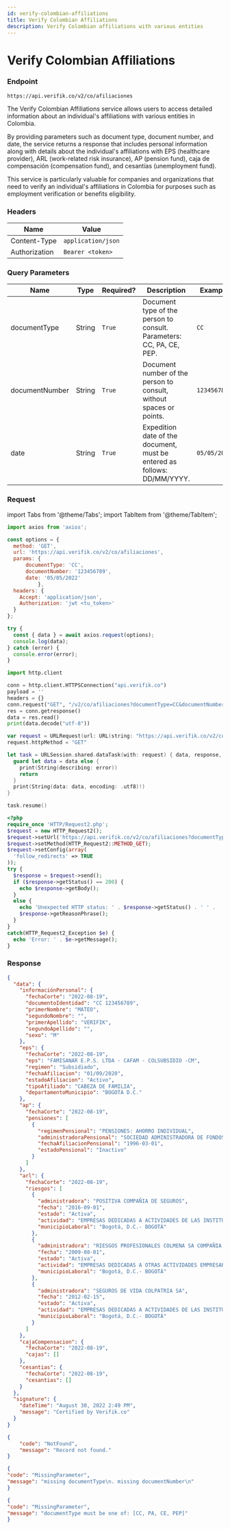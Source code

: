 ```yaml
---
id: verify-colombian-affiliations
title: Verify Colombian Affiliations
description: Verify Colombian affiliations with various entities
---
```


# Verify Colombian Affiliations

### Endpoint

```
https://api.verifik.co/v2/co/afiliaciones
```

The Verify Colombian Affiliations service allows users to access detailed information about an individual's affiliations with various entities in Colombia.

By providing parameters such as document type, document number, and date, the service returns a response that includes personal information along with details about the individual's affiliations with EPS (healthcare provider), ARL (work-related risk insurance), AP (pension fund), caja de compensación (compensation fund), and cesantías (unemployment fund).

This service is particularly valuable for companies and organizations that need to verify an individual's affiliations in Colombia for purposes such as employment verification or benefits eligibility.

### **Headers**

| Name          | Value              |
| ------------- | ------------------ |
| Content-Type  | `application/json` |
| Authorization | `Bearer <token>`   |

### **Query Parameters**

<table><thead><tr><th width="197">Name</th><th width="87">Type</th><th width="108">Required?</th><th width="218">Description</th><th>Example</th></tr></thead><tbody><tr><td>documentType</td><td>String</td><td><code>True</code></td><td>Document type of the person to consult. Parameters: CC, PA, CE, PEP.</td><td><code>CC</code></td></tr><tr><td>documentNumber</td><td>String</td><td><code>True</code></td><td>Document number of the person to consult, without spaces or points.</td><td><code>123456789</code></td></tr><tr><td>date</td><td>String</td><td><code>True</code></td><td>Expedition date of the document, must be entered as follows: DD/MM/YYYY.</td><td><code>05/05/2020</code></td></tr></tbody></table>

### Request

import Tabs from '@theme/Tabs';
import TabItem from '@theme/TabItem';

<Tabs>
<TabItem value="javascript" label="JavaScript">

```javascript
import axios from 'axios';

const options = {
  method: 'GET',
  url: 'https://api.verifik.co/v2/co/afiliaciones',
  params: {
      documentType: 'CC', 
      documentNumber: '123456789', 
      date: '05/05/2022'
          },
  headers: {
    Accept: 'application/json',
    Authorization: 'jwt <tu_token>'
  }
};

try {
  const { data } = await axios.request(options);
  console.log(data);
} catch (error) {
  console.error(error);
}
```

</TabItem>
<TabItem value="python" label="Python">

```python
import http.client

conn = http.client.HTTPSConnection("api.verifik.co")
payload = ''
headers = {}
conn.request("GET", "/v2/co/afiliaciones?documentType=CC&documentNumber=&date=", payload, headers)
res = conn.getresponse()
data = res.read()
print(data.decode("utf-8"))
```

</TabItem>
<TabItem value="swift" label="Swift">

```swift
var request = URLRequest(url: URL(string: "https://api.verifik.co/v2/co/afiliaciones?documentType=CC&documentNumber=&date=")!,timeoutInterval: Double.infinity)
request.httpMethod = "GET"

let task = URLSession.shared.dataTask(with: request) { data, response, error in 
  guard let data = data else {
    print(String(describing: error))
    return
  }
  print(String(data: data, encoding: .utf8)!)
}

task.resume()

```

</TabItem>
<TabItem value="php" label="PHP">

```php
<?php
require_once 'HTTP/Request2.php';
$request = new HTTP_Request2();
$request->setUrl('https://api.verifik.co/v2/co/afiliaciones?documentType=CC&documentNumber=&date=');
$request->setMethod(HTTP_Request2::METHOD_GET);
$request->setConfig(array(
  'follow_redirects' => TRUE
));
try {
  $response = $request->send();
  if ($response->getStatus() == 200) {
    echo $response->getBody();
  }
  else {
    echo 'Unexpected HTTP status: ' . $response->getStatus() . ' ' .
    $response->getReasonPhrase();
  }
}
catch(HTTP_Request2_Exception $e) {
  echo 'Error: ' . $e->getMessage();
}
```

</TabItem>
</Tabs>

### **Response**

<Tabs>
<TabItem value="200" label="200">

```json
{
  "data": {
    "informaciónPersonal": {
      "fechaCorte": "2022-08-19",
      "documentoIdentidad": "CC 123456789",
      "primerNombre": "MATEO",
      "segundoNombre": "",
      "primerApellido": "VERIFIK",
      "segundoApellido": "",
      "sexo": "M"
    },
    "eps": {
      "fechaCorte": "2022-08-19",
      "eps": "FAMISANAR E.P.S. LTDA - CAFAM - COLSUBSIDIO -CM",
      "regimen": "Subsidiado",
      "fechaAfiliacion": "01/09/2020",
      "estadoAfiliacion": "Activo",
      "tipoAfiliado": "CABEZA DE FAMILIA",
      "departamentoMunicipio": "BOGOTA D.C."
    },
    "ap": {
      "fechaCorte": "2022-08-19",
      "pensiones": [
        {
          "regimenPensional": "PENSIONES: AHORRO INDIVIDUAL",
          "administradoraPensional": "SOCIEDAD ADMINISTRADORA DE FONDOS DE PENSIONES Y CESANTIAS PORVENIR SA",
          "fechaAfiliacionPensional": "1996-03-01",
          "estadoPensional": "Inactivo"
        }
      ]
    },
    "arl": {
      "fechaCorte": "2022-08-19",
      "riesgos": [
        {
          "administradora": "POSITIVA COMPAÑIA DE SEGUROS",
          "fecha": "2016-09-01",
          "estado": "Activa",
          "actividad": "EMPRESAS DEDICADAS A ACTIVIDADES DE LAS INSTITUCIONES PRESTADORAS DE SERVICIOS DE SALUD, CON INTERNACION INCLUYE HOSPITALES GENERALES, CENTROS DE ATENCIÓN MÉDICA CON AYUDAS DIAGNOSTICAS, INSTITUCIONES PRESTADORAS DE SERVICIOS DE SALUD, CENTROS ESPECIALIZADOS (EXCEPTO DE RADIODIAGNOSTICOS Y/O RADIOTERAPIA), HOSPITALES PARA TUBERCULOSOS, INSTITUCIONES DE SALUD MENTAL",
          "municipioLaboral": "Bogotá, D.C.- BOGOTÁ"
        },
        {
          "administradora": "RIESGOS PROFESIONALES COLMENA SA COMPAÑIA DE SEGUROS DE VIDA",
          "fecha": "2009-08-01",
          "estado": "Activa",
          "actividad": "EMPRESAS DEDICADAS A OTRAS ACTIVIDADES EMPRESARIALES NCP INCLUYE OFICINAS DE NEGOCIOS VARIOS TALES COMO COBRANZAS DE CUENTAS, ACTIVIDADES DE EVALUACIÓN EXCEPTO LAS RELACIONADAS CON BIENES RAÍCES Y NEGOCIOS, ACTIVIDADES DE INTERMEDIACIÓN Y PROMOCIÓN COMERCIAL, SUBASTAS, TRAMITACIÓN DE DOCUMENTOS, ACTIVIDADES DE REDACCIÓN, TRADUCCIÓN E INTERPRETACIÓN, ACTIVIDADES DE MICROFILMACIÓN, ACTIVIDADES DE DEMOSTRACIÓN Y EXHIBICIÓN INCLUSO LA PRESTACIÓN DE SERVICIOS PROFESIONALES, ACTIVIDADES DE AGENCIAS, DISEÑO DE TELAS PRENDAS DE VESTIR ETC",
          "municipioLaboral": "Bogotá, D.C.- BOGOTÁ"
        },
        {
          "administradora": "SEGUROS DE VIDA COLPATRIA SA",
          "fecha": "2012-02-15",
          "estado": "Activa",
          "actividad": "EMPRESAS DEDICADAS A ACTIVIDADES DE LAS INSTITUCIONES PRESTADORAS DE SERVICIOS DE SALUD, CON INTERNACION INCLUYE HOSPITALES GENERALES, CENTROS DE ATENCIÓN MÉDICA CON AYUDAS DIAGNOSTICAS, INSTITUCIONES PRESTADORAS DE SERVICIOS DE SALUD, CENTROS ESPECIALIZADOS (EXCEPTO DE RADIODIAGNOSTICOS Y/O RADIOTERAPIA), HOSPITALES PARA TUBERCULOSOS, INSTITUCIONES DE SALUD MENTAL",
          "municipioLaboral": "Bogotá, D.C.- BOGOTÁ"
        }
      ]
    },
    "cajaCompensacion": {
      "fechaCorte": "2022-08-19",
      "cajas": []
    },
    "cesantias": {
      "fechaCorte": "2022-08-19",
      "cesantias": []
    }
  },
  "signature": {
    "dateTime": "August 30, 2022 2:49 PM",
    "message": "Certified by Verifik.co"
  }
}
```

</TabItem>
<TabItem value="404" label="404">

```json
{
    "code": "NotFound",
    "message": "Record not found."
}
```

</TabItem>
<TabItem value="409-1" label="409 (Missing Parameters)">

```json
{
"code": "MissingParameter",
"message": "missing documentType\n. missing documentNumber\n"
}
```

</TabItem>
<TabItem value="409-2" label="409 (Invalid Document Type)">

```json
{
"code": "MissingParameter",
"message": "documentType must be one of: [CC, PA, CE, PEP]"
}
```

</TabItem>
</Tabs>
